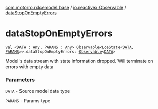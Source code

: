 [com.motorro.rxlcemodel.base](../index.md) / [io.reactivex.Observable](index.md) / [dataStopOnEmptyErrors](./data-stop-on-empty-errors.md)

# dataStopOnEmptyErrors

`val <DATA : `[`Any`](https://kotlinlang.org/api/latest/jvm/stdlib/kotlin/-any/index.html)`, PARAMS : `[`Any`](https://kotlinlang.org/api/latest/jvm/stdlib/kotlin/-any/index.html)`> `[`Observable`](http://reactivex.io/RxJava/2.x/javadoc/io/reactivex/Observable.html)`<`[`LceState`](../-lce-state/index.md)`<`[`DATA`](data-stop-on-empty-errors.md#DATA)`, `[`PARAMS`](data-stop-on-empty-errors.md#PARAMS)`>>.dataStopOnEmptyErrors: `[`Observable`](http://reactivex.io/RxJava/2.x/javadoc/io/reactivex/Observable.html)`<`[`DATA`](data-stop-on-empty-errors.md#DATA)`>`

Model's data stream with state information dropped.
Will terminate on errors with empty data

### Parameters

`DATA` - Source model data type

`PARAMS` - Params type